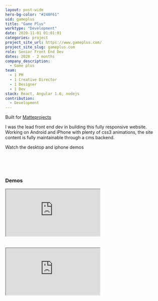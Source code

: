 ```yaml
---
layout: post-wide
hero-bg-color: "#240F61"
uid: gameplus
title: "Game Plus"
worktype: "Development"
date: 2020-11-01 01:01:01
categories: project
project_site_url: https://www.gameplus.com/
project_site_slug: gameplus.com
role: Senior Front End Dev
dates: 2020 - 2 months
company_description:
  - Game plus
team:
  - 1 PM
  - 1 Creative Director
  - 1 Designer
  - 1 Dev
stack: React, Angular 1.6, nodejs
contribution:
  - Development
---
```


<p>
  Built for <a href="http://matteprojects.com">Matteprojects</a>
</p>
<p>
  I was the lead front end dev in building this fully responsive website.<br/>Working on Android and iPhone with plenty of css3 animations, the site content is fully maintainable through a cms backend.
</p>

<p>
Watch the desktop and iphone demos
</p>

<div class="showcase ">
  <br/>
  <br/>
  <br/>
  <h3>Demos</h3>
  <div class="video-container">
    <iframe class="video" src="https://www.youtube.com/embed/uw_oklUpROM" allow="accelerometer; autoplay; clipboard-write; encrypted-media; gyroscope; picture-in-picture" allowfullscreen></iframe>
  </div>
  <br/>
  <br/>
  <div class="video-container">
    <iframe class="video" src="https://www.youtube.com/embed/igJqf-mCqBw" allow="accelerometer; autoplay; clipboard-write; encrypted-media; gyroscope; picture-in-picture" allowfullscreen></iframe>
  </div>

</div>
